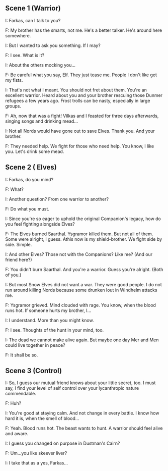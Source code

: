## Scene 1 (Warrior)

I: Farkas, can I talk to you?

F: My brother has the smarts, not me. He's a better talker. He's around here somewhere.

I: But I wanted to ask you something. If I may?

F: I see. What is it?

I: About the others mocking you...

F: Be careful what you say, Elf. They just tease me. People I don't like get my fists.

I: That's not what I meant. You should not fret about them. You're an excellent warrior. Heard about you and your brother rescuing those Dunmer refugees a few years ago. Frost trolls can be nasty, especially in large groups.

F: Ah, now that was a fight! Vilkas and I feasted for three days afterwards, singing songs and drinking mead...

I: Not all Nords would have gone out to save Elves. Thank you. And your brother.

F: They needed help. We fight for those who need help. You know, I like you. Let's drink some mead.

## Scene 2 ( Elves)

I: Farkas, do you mind?

F: What?

I: Another question? From one warrior to another?

F: Do what you must.

I: Since you're so eager to uphold the original Companion's legacy, how do you feel fighting alongside Elves?

F: The Elves burned Saarthal. Ysgramor killed them. But not all of them. Some were alright, I guess. Athis now is my shield-brother. We fight side by side. Simple.

I: And other Elves? Those not with the Companions? Like me? (And our friend here?)

F: You didn't burn Saarthal. And you're a warrior. Guess you're alright. (Both of you.)

I: But most Snow Elves did not want a war. They were good people. I do not run around killing Nords because some drunken lout in Windhelm attacks me.

F: Ysgramor grieved. Mind clouded with rage. You know, when the blood runs hot. If someone hurts my brother, I...

I: I understand. More than you might know.

F: I see. Thoughts of the hunt in your mind, too.

I: The dead we cannot make alive again. But maybe one day Mer and Men could live together in peace?

F: It shall be so.

## Scene 3 (Control)

I: So, I guess our mutual friend knows about your little secret, too. I must say, I find your level of self control over your lycanthropic nature commendable.

F: Huh?

I: You're good at staying calm. And not change in every battle. I know how hard it is, when the smell of blood...

F: Yeah. Blood runs hot. The beast wants to hunt. A warrior should feel alive and aware.

I: I guess you changed on purpose in Dustman's Cairn?

F: Um...you like skeever liver?

I: I take that as a yes, Farkas...
